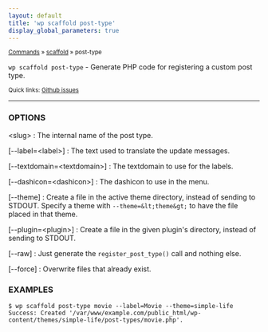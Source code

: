 ```yaml
---
layout: default
title: 'wp scaffold post-type'
display_global_parameters: true
---
```


<small>[Commands](/commands/) &raquo; [scaffold](/commands/scaffold/) &raquo; post-type</small>

`wp scaffold post-type` - Generate PHP code for registering a custom post type.

<small>Quick links: <a href="https://github.com/wp-cli/wp-cli/issues?q=is%3Aopen+label%3Acommand%3Ascaffold-post-type+sort%3Aupdated-desc">Github issues</a></small>

<hr />

### OPTIONS

&lt;slug&gt;
: The internal name of the post type.

[\--label=&lt;label&gt;]
: The text used to translate the update messages.

[\--textdomain=&lt;textdomain&gt;]
: The textdomain to use for the labels.

[\--dashicon=&lt;dashicon&gt;]
: The dashicon to use in the menu.

[\--theme]
: Create a file in the active theme directory, instead of sending to
STDOUT. Specify a theme with `--theme=&lt;theme&gt;` to have the file placed in that theme.

[\--plugin=&lt;plugin&gt;]
: Create a file in the given plugin's directory, instead of sending to STDOUT.

[\--raw]
: Just generate the `register_post_type()` call and nothing else.

[\--force]
: Overwrite files that already exist.

### EXAMPLES

    $ wp scaffold post-type movie --label=Movie --theme=simple-life
    Success: Created '/var/www/example.com/public_html/wp-content/themes/simple-life/post-types/movie.php'.



